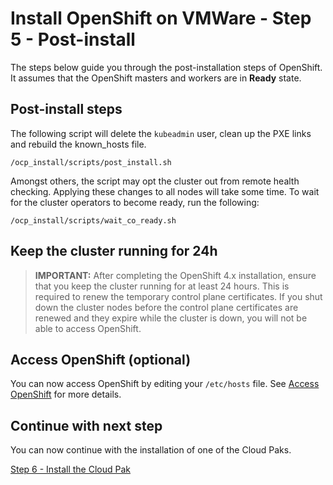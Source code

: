 # Install OpenShift on VMWare - Step 5 - Post-install
The steps below guide you through the post-installation steps of OpenShift. It assumes that the OpenShift masters and workers are in **Ready** state.

## Post-install steps
The following script will delete the `kubeadmin` user, clean up the PXE links and rebuild the known_hosts file.
```
/ocp_install/scripts/post_install.sh
```

Amongst others, the script may opt the cluster out from remote health checking. Applying these changes to all nodes will take some time. To wait for the cluster operators to become ready, run the following:
```
/ocp_install/scripts/wait_co_ready.sh
```

## Keep the cluster running for 24h
> **IMPORTANT:** After completing the OpenShift 4.x installation, ensure that you keep the cluster running for at least 24 hours. This is required to renew the temporary control plane certificates. If you shut down the cluster nodes before the control plane certificates are renewed and they expire while the cluster is down, you will not be able to access OpenShift.

## Access OpenShift (optional)
You can now access OpenShift by editing your `/etc/hosts` file. See [Access OpenShift](/doc/access-openshift.md) for more details.

## Continue with next step
You can now continue with the installation of one of the Cloud Paks.

[Step 6 - Install the Cloud Pak](/README.md#step-6---install-the-cloud-pak)
